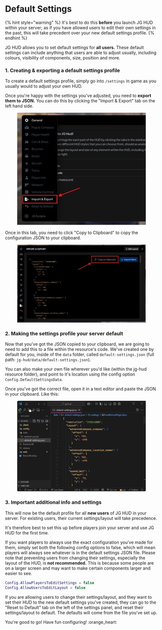 # Default Settings

{% hint style="warning" %}
It's best to do this **before** you launch JG HUD within your server; as if you have allowed users to edit their own settings in the past, this will take precedent over your new default settings profile.
{% endhint %}

JG HUD allows you to set default settings for **all users.** These default settings can include anything that users are able to adjust usually, including colours, visibility of components, size, position and more.

### 1. Creating & exporting a default settings profile

To create a default settings profile, simply go into `/settings` in game as you usually would to adjust your own HUD.

Once you're happy with the settings you've adjusted, you need to **export them to JSON.** You can do this by clicking the "Import & Export" tab on the left hand side.

<figure><img src="../.gitbook/assets/image.png" alt=""><figcaption></figcaption></figure>

Once in this tab, you need to click "Copy to Clipboard" to copy the configuration JSON to your clipboard.

<figure><img src="../.gitbook/assets/image (2).png" alt=""><figcaption></figcaption></figure>

### 2. Making the settings profile your server default

Now that you've got the JSON copied to your clipboard, we are going to need to add this to a file within the resource's code. We've created one by default for you, inside of the `data` folder, called `default-settings.json`  (full path: `jg-hud/data/default-settings.json`).

You can also make your own file wherever you'd like (within the jg-hud resource folder), and point to it's location using the config option `Config.DefaultSettingsData`.

Once you've got the correct file, open it in a text editor and paste the JSON in your clipboard. Like this:

<figure><img src="../.gitbook/assets/image (3).png" alt=""><figcaption></figcaption></figure>

### 3. Important additional info and settings

This will now be the default profile for all **new users** of JG HUD in your server. For existing users, their current settings/layout will take precedence.

It's therefore best to set this up before players join your server and use JG HUD for the first time.

If you want players to always use the exact configuration you've made for them, simply set both the following config options to false, which will mean players will always see whatever is in the default settings JSON file. Please note that preventing users from changing their settings, especially the layout of the HUD, is **not recommended.** This is because some people are on a larger screen and may want to make certain components larger and easier to see.

```lua
Config.AllowPlayersToEditSettings = false
Config.AllowUsersToEditLayout = false
```

If you are allowing users to change their settings/layout, and they want to set their HUD to the new default settings you've created, they can go to the "Reset to Default" tab on the left of the settings panel, and reset their settings/layout to default. The defaults will come from the file you've set up.

You're good to go! Have fun configuring! :orange\_heart:
